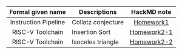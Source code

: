 | Formal given name | Descriptions                  |                                HackMD note                                |
|:-----------------:| ----------------------------- |:-------------------------------------------------------------------------:|
|      Instruction Pipeline  | 	Collatz conjecture          |    [Homework1](https://hackmd.io/ne5JUDBxTc6MJMjB-cX_iw)     |
|      RISC-V Toolchain      | 	Insertion Sort              |    [Homework2-1](https://hackmd.io/NFzhxeJaR-6dsTFGr0rNUg?view)     |
|      RISC-V Toolchain      | 	Isoceles triangle           |    [Homework2-2](https://hackmd.io/CGVZHK9MRba8yKPDezwfjw?view)      |
